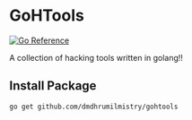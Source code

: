 # GoHTools

[![Go Reference](https://pkg.go.dev/badge/github.com/dmdhrumilmistry/gohtools.svg)](https://pkg.go.dev/github.com/dmdhrumilmistry/gohtools)

A collection of hacking tools written in golang!!

## Install Package

```bash
go get github.com/dmdhrumilmistry/gohtools
```
